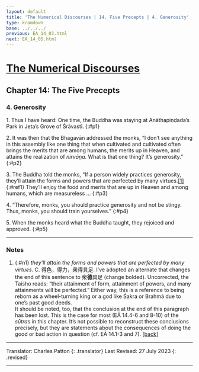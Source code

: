 ```yaml
---
layout: default
title: 'The Numerical Discourses | 14. Five Precepts | 4. Generosity'
type: kramdown
base: ../../../
previous: EA_14_03.html
next: EA_14_05.html
---
```


# [The Numerical Discourses](../index.html)
## Chapter 14: The Five Precepts
### 4. Generosity

1\. Thus I have heard: One time, the Buddha was staying at Anāthapiṇḍada’s Park in Jeta’s Grove of Śrāvastī.
{:#p1}

2\. It was then that the Bhagavān addressed the monks, “I don’t see anything in this assembly like one thing that when cultivated and cultivated often brings the merits that are among humans, the merits up in Heaven, and attains the realization of <em>nirvāṇa</em>. What is that one thing? It’s generosity.”
{:#p2}

3\. The Buddha told the monks, “If a person widely practices generosity, they’ll attain the forms and powers that are perfected by many virtues.[\[1\]](#n1){:#ref1} They’ll enjoy the food and merits that are up in Heaven and among humans, which are measureless …
{:#p3}

4\. “Therefore, monks, you should practice generosity and not be stingy. Thus, monks, you should train yourselves.”
{:#p4}

5\. When the monks heard what the Buddha taught, they rejoiced and approved.
{:#p5}

---

### Notes

1. {:#n1} <em>they’ll attain the forms and powers that are perfected by many virtues</em>. C. 得色，得力，衆得具足. I’ve adopted an alternate that changes the end of this sentence to 衆<strong>德</strong>具足 (change bolded). Uncorrected, the Taisho reads: “their attainment of form, attainment of powers, and many attainments will be perfected.” Either way, this is a reference to being reborn as a wheel-turning king or a god like Śakra or Brahmā due to one’s past good deeds.<br/>
It should be noted, too, that the conclusion at the end of this paragraph has been lost. This is the case for most (EĀ 14.4-6 and 8-10) of the <em>sūtra</em>s in this chapter. It’s not possible to reconstruct these conclusions precisely, but they are statements about the consequences of doing the good or bad action in question (cf. EĀ 14.1-3 and 7). [\[back\]](#ref1)

---

Translator: Charles Patton
{: .translator}
Last Revised: 27 July 2023
{: .revised}

---